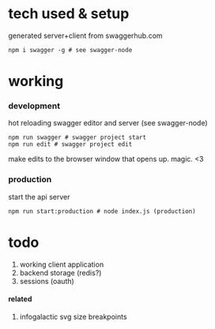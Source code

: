# tech used & setup
generated server+client from swaggerhub.com

    npm i swagger -g # see swagger-node

# working
### development
hot reloading swagger editor and server (see swagger-node)

    npm run swagger # swagger project start
    npm run edit # swagger project edit
    
make edits to the browser window that opens up.
magic. <3

### production 
start the api server

    npm run start:production # node index.js (production)
    
# todo
1. working client application
1. backend storage (redis?)
1. sessions (oauth)
#### related
1. infogalactic svg size breakpoints
